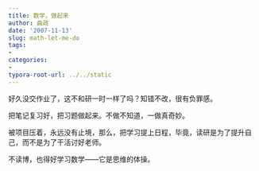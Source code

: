 ```yaml
---
title: 数学，做起来
author: 曲政
date: '2007-11-13'
slug: math-let-me-do
tags:
- 
categories:
- 
typora-root-url: ../../static
---
```


好久没交作业了，这不和研一时一样了吗？知错不改，很有负罪感。

把笔记复习好，把习题做起来。不做不知道，一做真奇妙。

被项目压着，永远没有止境，那么，把学习提上日程，毕竟，读研是为了提升自己，而不是为了干活讨好老师。

不读博，也得好学习数学——它是思维的体操。                                                                                            